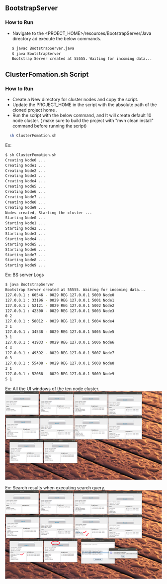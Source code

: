 
## BootstrapServer

### How to Run
* Navigate to the <PROECT_HOME>/resources/BootstrapServer/Java directory ad execute the below commands.
 ```sh
    $ javac BootstrapServer.java 
    $ java BootstrapServer 
    Bootstrap Server created at 55555. Waiting for incoming data...

   ```
## ClusterFomation.sh Script

### How to Run
* Create a New directory for cluster nodes and copy the script.
* Update the PROJECT_HOME in the script with the absolute path of the cloned project home .
* Run the script with the below command, and It will create default 10 node cluster. ( make sure to build the project 
  with "mvn clean install" command before running the script)

 ```sh
   sh ClusterFomation.sh
   ```
Ex: 
 ```sh
$ sh ClusterFomation.sh
Creating Node0 ...
Creating Node1 ...
Creating Node2 ...
Creating Node3 ...
Creating Node4 ...
Creating Node5 ...
Creating Node6 ...
Creating Node7 ...
Creating Node8 ...
Creating Node9 ...
Nodes created, Starting the cluster ...
Starting Node0 ...
Starting Node1 ...
Starting Node2 ...
Starting Node3 ...
Starting Node4 ...
Starting Node5 ...
Starting Node6 ...
Starting Node7 ...
Starting Node8 ...
Starting Node9 ...

   ```
Ex: BS server Logs
 ```sh
$ java BootstrapServer
Bootstrap Server created at 55555. Waiting for incoming data...
127.0.0.1 : 60546 - 0029 REG 127.0.0.1 5000 Node0
127.0.0.1 : 33196 - 0029 REG 127.0.0.1 5001 Node1
127.0.0.1 : 52121 - 0029 REG 127.0.0.1 5002 Node2
127.0.0.1 : 42300 - 0029 REG 127.0.0.1 5003 Node3
0 2
127.0.0.1 : 58012 - 0029 REG 127.0.0.1 5004 Node4
3 1
127.0.0.1 : 34538 - 0029 REG 127.0.0.1 5005 Node5
3 1
127.0.0.1 : 41933 - 0029 REG 127.0.0.1 5006 Node6
4 3
127.0.0.1 : 49392 - 0029 REG 127.0.0.1 5007 Node7
0 3
127.0.0.1 : 55408 - 0029 REG 127.0.0.1 5008 Node8
3 1
127.0.0.1 : 52058 - 0029 REG 127.0.0.1 5009 Node9
5 1

   ```

Ex: All the UI windows of the ten node cluster.
![ClusterNodes](../resources/images/ClusterNodes.png?raw=true)

Ex: Search results when executing search query.
![ClusterNodes](../resources/images/SearchResults.png?raw=true)


